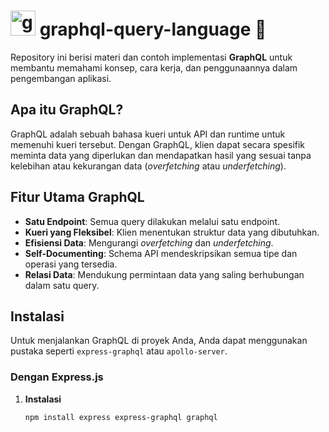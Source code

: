 # <img src="https://cdn.jsdelivr.net/gh/devicons/devicon/icons/graphql/graphql-plain.svg" height="40" alt="graphql logo"  /> graphql-query-language 🐬

Repository ini berisi materi dan contoh implementasi **GraphQL** untuk membantu memahami konsep, cara kerja, dan penggunaannya dalam pengembangan aplikasi.

## Apa itu GraphQL?

GraphQL adalah sebuah bahasa kueri untuk API dan runtime untuk memenuhi kueri tersebut. Dengan GraphQL, klien dapat secara spesifik meminta data yang diperlukan dan mendapatkan hasil yang sesuai tanpa kelebihan atau kekurangan data (*overfetching* atau *underfetching*).

## Fitur Utama GraphQL

- **Satu Endpoint**: Semua query dilakukan melalui satu endpoint.
- **Kueri yang Fleksibel**: Klien menentukan struktur data yang dibutuhkan.
- **Efisiensi Data**: Mengurangi *overfetching* dan *underfetching*.
- **Self-Documenting**: Schema API mendeskripsikan semua tipe dan operasi yang tersedia.
- **Relasi Data**: Mendukung permintaan data yang saling berhubungan dalam satu query.

## Instalasi

Untuk menjalankan GraphQL di proyek Anda, Anda dapat menggunakan pustaka seperti `express-graphql` atau `apollo-server`.

### Dengan Express.js

1. **Instalasi**
   ```bash
   npm install express express-graphql graphql
